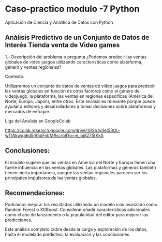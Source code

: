 # Caso-practico modulo -7 Python
Aplicación de Ciencia y Analítica de Datos con Python

## Análisis Predictivo de un Conjunto de Datos de Interés Tienda venta de Video games
1.- Descripción del problema o pregunta
¿Podemos predecir las ventas globales de video juegos utilizando características como plataforma, género y ventas regionales?

Contexto:

Utilizaremos un conjunto de datos de ventas de video juegos para predecir las ventas globales en función de otros factores como el género del videojuego, la plataforma, las ventas en regiones específicas (América del Norte, Europa, Japón), entre otros. Este análisis es relevante porque puede ayudar a editores y desarrolladores a tomar decisiones sobre plataformas y mercados de enfoque.

Liga del Analisis en GoogleColab

https://colab.research.google.com/drive/1GSh4g1eI53OL-wTIAkwqa6d5I95dFnLM#scrollTo=m_bj8Z75tKkS

## Conclusiones:
El modelo sugiere que las ventas en América del Norte y Europa tienen una fuerte influencia en las ventas globales.
Las plataformas y géneros también tienen cierta importancia, aunque las ventas regionales parecen ser los principales impulsores de las ventas globales.

## Recomendaciones:

Podríamos mejorar los resultados utilizando un modelo más avanzado como Random Forest o XGBoost.
Considerar añadir características adicionales como el año de lanzamiento o la popularidad del editor para mejorar las predicciones.

Este análisis completo cubre desde la carga y exploración de los datos, hasta el modelado predictivo, la evaluación y las conclusiones.
